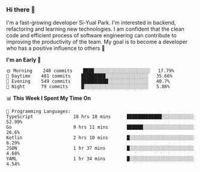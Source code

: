 ### Hi there 👋


I'm a fast-growing developer Si-Yual Park. I'm interested in backend, refactoring and learning new technologies. I am confident that the clean code and efficient process of software engineering can contribute to improving the productivity of the team. My goal is to become a developer who has a positive influence to others 🔭

<!--START_SECTION:waka-->
**I'm an Early 🐤** 

```text
🌞 Morning    240 commits    ████░░░░░░░░░░░░░░░░░░░░░   17.79% 
🌆 Daytime    481 commits    █████████░░░░░░░░░░░░░░░░   35.66% 
🌃 Evening    549 commits    ██████████░░░░░░░░░░░░░░░   40.7% 
🌙 Night      79 commits     █░░░░░░░░░░░░░░░░░░░░░░░░   5.86%

```


📊 **This Week I Spent My Time On** 

```text
💬 Programming Languages: 
TypeScript               18 hrs 18 mins      █████████████░░░░░░░░░░░░   52.99% 
Go                       9 hrs 11 mins       ██████░░░░░░░░░░░░░░░░░░░   26.6% 
Kotlin                   2 hrs 10 mins       █░░░░░░░░░░░░░░░░░░░░░░░░   6.29% 
JSON                     1 hr 37 mins        █░░░░░░░░░░░░░░░░░░░░░░░░   4.68% 
YAML                     1 hr 34 mins        █░░░░░░░░░░░░░░░░░░░░░░░░   4.54%

```


<!--END_SECTION:waka-->
